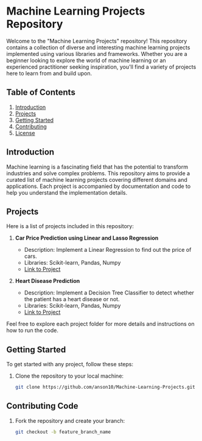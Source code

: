 # Machine Learning Projects Repository

Welcome to the "Machine Learning Projects" repository! This repository contains a collection of diverse and interesting machine learning projects implemented using various libraries and frameworks. Whether you are a beginner looking to explore the world of machine learning or an experienced practitioner seeking inspiration, you'll find a variety of projects here to learn from and build upon.

## Table of Contents

1. [Introduction](#introduction)
2. [Projects](#projects)
3. [Getting Started](#getting-started)
4. [Contributing](#contributing)
5. [License](#license)

## Introduction

Machine learning is a fascinating field that has the potential to transform industries and solve complex problems. This repository aims to provide a curated list of machine learning projects covering different domains and applications. Each project is accompanied by documentation and code to help you understand the implementation details.

## Projects

Here is a list of projects included in this repository:

1. **Car Price Prediction using Linear and Lasso Regression**
   - Description: Implement a Linear Regression to find out the price of cars.
   - Libraries: Scikit-learn, Pandas, Numpy
   - [Link to Project](https://github.com/anson10/Machine-Learning-Projects/tree/main/Car%20Price%20Prediction)

2. **Heart Disease Prediction**
   - Description: Implement a Decision Tree Classifier to detect whether the patient has a heart disease or not.
   - Libraries: Scikit-learn, Pandas, Numpy
   - [Link to Project](https://github.com/anson10/Machine-Learning-Projects/tree/main/Heart%20Disease%20Prediction)

Feel free to explore each project folder for more details and instructions on how to run the code.

## Getting Started

To get started with any project, follow these steps:

1. Clone the repository to your local machine:

   ```bash
   git clone https://github.com/anson10/Machine-Learning-Projects.git
   ```

## Contributing Code

1. Fork the repository and create your branch:

   ```bash
   git checkout -b feature_branch_name
   ```
